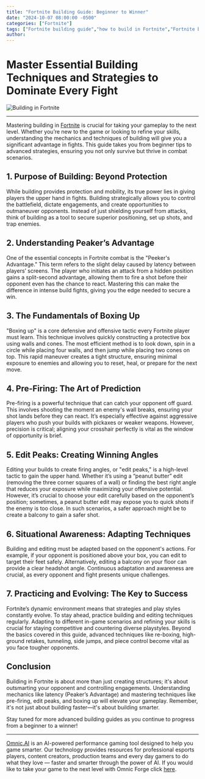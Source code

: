 ```yaml
---
title: "Fortnite Building Guide: Beginner to Winner"
date: "2024-10-07 08:00:00 -0500"
categories: ["Fortnite"]
tags: ["Fortnite building guide","how to build in Fortnite","Fortnite beginner tips","Fortnite building techniques","Fortnite peeker's advantage","Fortnite edit peaks","Fortnite boxing up tutorial","Fortnite pre-firing tips","Fortnite building strategies","master building in Fortnite"]
author:
---
```


# Master Essential Building Techniques and Strategies to Dominate Every Fight

![Building in Fortnite](/2024-10-07-Fortnite-Building-Guide-Beginner-to-Winner.png)

---

Mastering building in [Fortnite](https://www.fortnite.com/?lang=en-US) is crucial for taking your gameplay to the next level. Whether you’re new to the game or looking to refine your skills, understanding the mechanics and techniques of building will give you a significant advantage in fights. This guide takes you from beginner tips to advanced strategies, ensuring you not only survive but thrive in combat scenarios.

## 1. Purpose of Building: Beyond Protection

While building provides protection and mobility, its true power lies in giving players the upper hand in fights. Building strategically allows you to control the battlefield, dictate engagements, and create opportunities to outmaneuver opponents. Instead of just shielding yourself from attacks, think of building as a tool to secure superior positioning, set up shots, and trap enemies.

## 2. Understanding Peaker’s Advantage

One of the essential concepts in Fortnite combat is the "Peeker's Advantage." This term refers to the slight delay caused by latency between players’ screens. The player who initiates an attack from a hidden position gains a split-second advantage, allowing them to fire a shot before their opponent even has the chance to react. Mastering this can make the difference in intense build fights, giving you the edge needed to secure a win.

## 3. The Fundamentals of Boxing Up

"Boxing up" is a core defensive and offensive tactic every Fortnite player must learn. This technique involves quickly constructing a protective box using walls and cones. The most efficient method is to look down, spin in a circle while placing four walls, and then jump while placing two cones on top. This rapid maneuver creates a tight structure, ensuring minimal exposure to enemies and allowing you to reset, heal, or prepare for the next move.

## 4. Pre-Firing: The Art of Prediction

Pre-firing is a powerful technique that can catch your opponent off guard. This involves shooting the moment an enemy's wall breaks, ensuring your shot lands before they can react. It’s especially effective against aggressive players who push your builds with pickaxes or weaker weapons. However, precision is critical; aligning your crosshair perfectly is vital as the window of opportunity is brief.

## 5. Edit Peaks: Creating Winning Angles

Editing your builds to create firing angles, or "edit peaks," is a high-level tactic to gain the upper hand. Whether it’s using a “peanut butter” edit (removing the three corner squares of a wall) or finding the best right angle that reduces your exposure while maximizing your offensive potential. However, it’s crucial to choose your edit carefully based on the opponent’s position; sometimes, a peanut butter edit may expose you to quick shots if the enemy is too close. In such scenarios, a safer approach might be to create a balcony to gain a safer shot.

## 6. Situational Awareness: Adapting Techniques

Building and editing must be adapted based on the opponent's actions. For example, if your opponent is positioned above your box, you can edit to target their feet safely. Alternatively, editing a balcony on your floor can provide a clear headshot angle. Continuous adaptation and awareness are crucial, as every opponent and fight presents unique challenges.

## 7. Practicing and Evolving: The Key to Success

Fortnite’s dynamic environment means that strategies and play styles constantly evolve. To stay ahead, practice building and editing techniques regularly. Adapting to different in-game scenarios and refining your skills is crucial for staying competitive and countering diverse playstyles. Beyond the basics covered in this guide, advanced techniques like re-boxing, high-ground retakes, tunneling, side jumps, and piece control become vital as you face tougher opponents.

## Conclusion

Building in Fortnite is about more than just creating structures; it's about outsmarting your opponent and controlling engagements. Understanding mechanics like latency (Peaker’s Advantage) and mastering techniques like pre-firing, edit peaks, and boxing up will elevate your gameplay. Remember, it's not just about building faster—it's about building smarter.

Stay tuned for more advanced building guides as you continue to progress from a beginner to a winner!

---

[Omnic.AI](https://www.omnic.ai/) is an AI-powered performance gaming tool designed to help you game smarter. Our technology provides resources for professional esports players, content creators, production teams and every day gamers to do what they love — faster and smarter through the power of AI. If you would like to take your game to the next level with Omnic Forge click [here](https://forge.omnic.ai/).